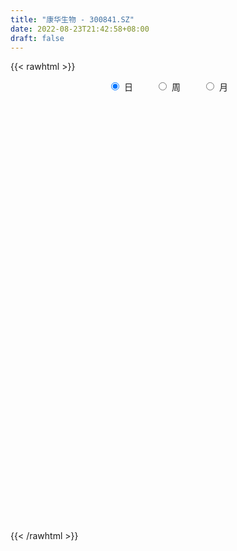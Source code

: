 ```yaml
---
title: "康华生物 - 300841.SZ"
date: 2022-08-23T21:42:58+08:00
draft: false
---
```

{{< rawhtml >}}
    <div style="text-align: center">
        <label style="padding: 1rem;"><input style="margin-right: .5rem" type="radio" name="period" value="D" checked onclick="period_change(this)">日</label>
        <label style="padding: 1rem;"><input style="margin-right: .5rem" type="radio" name="period" value="W" onclick="period_change(this)">周</label>
        <label style="padding: 1rem;"><input style="margin-right: .5rem" type="radio" name="period" value="M" onclick="period_change(this)">月</label>
    </div>
    <div id="chart" style="height: 700px;"></div> 
    <script type="text/javascript">
        const D_v = [27083.85,16467.77,19677.66,35287.6,23032.61,19421.01,28477.33,21303.85,20079.13,14899.6,14927.74,23536.98,11771.67,11248.24,19700.99,14876.3,17579.19,15141.41,20247.65,11990.13,9721.25,6750.7,11570.04,11489.14,20668.96,14214.89,15534.51,9013.8,6668.0,11866.15,17829.37,14181.11,9785.19,22255.02,10132.75,10644.67,17293.41,11988.34,10365.87,7878.07,5378.84,6449.47,8292.71,9559.24,10915.17,10958.31,10442.37,4760.18,4148.51,5104.67,11093.18,17951.09,11331.6,6126.2,4659.8,4870.07,5382.87,6345.66,9793.26,9973.62,7037.09,5643.84,7074.06,12904.34,10212.51,6800.1,5329.4,3930.28,5882.0,7430.94,2880.6,7132.9,4108.34,4104.0,3533.0,4775.02,8218.17,3920.0,5343.49,4468.0,4146.57,6796.1,3558.59,6207.09,3570.5,5805.92,4158.12,5717.12,3780.25,4814.41,3541.04,8147.44,5425.0,6646.01,7579.12,4523.11,6066.44,6981.94,10395.1,6760.0,8161.6,9798.71,13566.92,24280.83,12950.8,11794.38,10566.52,10722.04,6840.5,9826.01,9210.0,7917.88,7240.88,5589.75,10400.24,8183.51,12763.94,10496.0,7331.5,12627.67,5707.6,7083.6,5347.1,5020.38,6723.79,5008.03,4982.77,8666.66,5614.53,10503.49,9241.5,7611.28,6527.02,4246.02,5695.09,3785.65,4012.5,3532.71,3352.54,3469.58,6988.96,3274.1,4013.78,4248.9,3482.89,3338.85,6144.87,7794.9,3601.52,2761.0,3108.1,4342.2,2926.19,3299.65,3364.7,2964.0,4524.3,2967.0,2532.0,2648.8,3892.52,3305.99,2300.98,3823.1,8148.72,5506.98,5454.39,4028.03,2540.43,4508.82,2897.18,4051.03,13189.11,16589.04,7921.33,6674.27,8900.32,4820.75,5736.38,5922.05,5277.52,5485.0,4142.65,4064.18,3530.1,3068.18,5722.23,9537.13,8219.33,4479.08,3093.91,9088.0,6688.55,5989.0,5879.34,4194.13,8322.92,10529.66,11387.0,7566.5,8157.63,4042.55,3861.0,4470.77,4385.41,5002.4,5125.33,7764.41,9235.05,3856.83,6738.61,6155.33,5953.54,4791.99,4934.53,6153.3,4659.5,4395.0,8798.5,4174.0,6619.5,6864.28,10944.12,6459.96,5365.53,15876.79,12777.47,7686.5,7037.99,7309.68,6444.01,12273.68,9203.7,4473.0,12757.56,7226.5,5849.58,16423.3,10212.08,7766.63,6448.85,6825.55,8601.9,13881.41,12686.58,8223.28,7334.71,8698.56,5270.36,7667.36,6556.94,6435.58,5210.72,9577.48,8072.65,9466.11,9910.17,10127.63,7432.96,5985.03,7553.19,6558.03,8283.75,8347.05,8888.08,13780.34,8013.57,8793.98,6213.49,5621.5,3915.72,5613.98,4386.43,6996.5,6289.0,8345.8,8767.42,8053.0,9508.51,7872.92,10198.25,8657.53,6677.56,4592.5,6407.54,25304.25,28658.0,13597.8,13907.3,9790.55,12288.75,7796.88,6196.78,5526.93,7714.37,8102.65,21502.65,10031.09,12786.65,9929.78,6617.88,6246.07,7005.22,6583.5,13802.73,6657.42,4830.5,8856.79,5496.2,5309.5,5635.52,10201.5,7436.74,6540.01,4776.18,6135.48,6480.3,11904.58,10136.76,9549.03,11473.22,8440.5,5673.0,9136.1,4595.66,5382.0,5219.2,4943.57,10254.86,17356.5,9437.52,10390.04,8518.52,5829.2,10652.82,9149.8,5499.16,6707.44,6544.5,9782.7,9738.64,29025.73,17404.39,16309.73,43568.56,38181.03,44306.75,31485.89,17694.94,29703.72,15728.09,21041.1,20952.61,19468.1,28393.0,21337.36,15564.74,11955.91,11292.39,10397.1,25678.58,13056.78,11265.87,11304.15,10748.89,9963.52,7000.5,5979.91,15770.19,6709.27,14989.14,9124.03,4707.2,3813.0,5454.23,9571.0,8800.47,9133.63,11663.23,8779.03,6893.23,5381.22,4704.54,5333.5,6118.0,10489.61,10765.29,12047.11,12293.63,7188.89,9122.0,9933.73,13948.09,8581.5,6951.6,10490.97,10907.65,7679.41,8502.65,10446.5,7162.5,8261.61,6181.97,8225.2,7445.24,6706.15,5181.74,6664.45,6027.39,5988.42,5082.5,6471.27,5719.0,7871.02,6908.06,7664.04,32993.11,25073.86,16704.01,15641.61,11259.92,14732.39,10736.73,7759.01,5876.16,7494.11,11162.92,17160.91,14067.95,12567.11,10147.86,9712.02,14271.7,18066.43,15072.25,13586.2,12614.58,30839.85,26915.69,23732.82,30915.61,45340.72,39316.31,28010.78,28473.67,20030.67,21143.5,21657.44,15350.0,17123.98,14708.0,19649.12,22984.52,26202.14,18924.5,22341.78,12753.11,21224.75,58042.8,55986.84,35769.23,46910.14,25017.44,22240.66,16822.79,26514.87,44687.91,20911.45,14471.3,18599.48,12564.37,15742.9,13413.25,15496.25,12853.15,15940.5,18347.44,16435.51,24096.62,19582.15,12745.03,10291.7,12279.89,11604.75,12664.11,9638.61,8329.5,8568.85,10958.56,12942.0,9366.75,12641.08,10013.25,22326.07,13310.66,20510.17,17555.38,13833.5,10555.53,15954.93]
const D_histogram = [0.0,0.6381766382,-4.7211798606,-12.7566280592,-18.2359811713,-22.1086169012,-27.1318246678,-28.4118112535,-28.3612056397,-26.1759216638,-23.6520600473,-22.5968432308,-19.9994052486,-17.8226871473,-12.3640540522,-9.4816896381,-9.0410952051,-8.0293767186,-3.3229369416,-1.0753845105,0.2182480539,1.5872315917,3.3313892942,5.7885860368,3.7535243746,3.1746036412,0.6922283863,-0.4825402383,-0.0098694511,0.0264350218,4.0445465048,5.2599134115,6.7175866185,11.67007501,14.136174496,15.9417305936,18.1014771125,17.1857289734,14.2126713124,11.5790496317,9.2290043468,7.7415130129,7.424239626,8.5121468286,10.0220953979,9.3001361914,7.132730346,5.8485148788,4.8642556392,4.6835101761,5.6944226596,2.6701454575,-0.0983800255,-1.0583443944,-1.3285040196,-1.2659035767,-0.7819809409,-0.8820916649,-1.7373124417,-0.3239243847,1.356320489,2.2070808545,1.9024615983,4.840724132,6.5111387565,6.3393451755,6.6794710263,6.3092959725,6.3107037826,4.9817006619,4.0781844134,4.1839709094,3.8466376206,3.1249717671,2.6921763125,1.9604896416,-0.3094916861,-1.8718991526,-2.013748026,-1.3087139702,-0.7469374957,0.3833409589,0.9374332006,0.2491487738,-0.2193115864,-1.1586425605,-1.4375659308,-2.167896949,-2.2585278938,-1.6013512949,-1.4080074845,0.2490561732,0.8828524525,2.0966175159,1.7924297626,1.3987305882,1.3358820339,0.3644831783,-1.8550835232,-3.1345728229,-2.0734943455,-0.3933735249,2.7101256182,10.2523676282,12.6925933521,12.3575888454,9.9413061653,8.4802866141,6.5673936121,3.4788970693,0.381888959,-0.3572647549,-1.6332896728,-2.4457652307,-1.031166653,-0.4756887893,1.0212853741,0.770338834,-1.0057513229,-3.9218954278,-5.8464079108,-7.2757662262,-7.3734358724,-7.6802582896,-6.6920831868,-6.2600143545,-4.837693199,-1.8920359854,-0.1008874075,2.6668870286,3.5011832013,3.0087180803,1.3181643529,0.2373660777,-1.6074578533,-2.1211106093,-2.5842398393,-2.5777390252,-2.1954057726,-1.482780414,-2.7675505508,-3.2184209669,-4.4653919786,-5.6884357847,-5.7919390212,-5.3391205025,-5.9550819788,-7.4433222075,-7.6283232555,-7.0344886978,-6.011626025,-4.5900202953,-3.2429275477,-2.0606468245,-1.7288165093,-1.1815038988,0.5546655665,1.3635850531,1.9925330812,2.0818788555,2.8695552249,3.256399234,3.5883082903,3.872332837,5.920794677,7.243979796,6.2761829531,5.98358407,5.6257672478,4.4384782579,3.7738657862,4.0712778469,4.5090089758,7.2050897771,8.7044781836,8.7912151481,8.7401394361,8.2274252417,7.0697296651,5.2862275667,3.529523251,0.7645091148,-2.040651767,-4.0140884391,-5.0281466733,-5.4853945226,-4.6618105747,-2.1228348914,0.446634516,1.5637992926,1.930645294,4.0659112008,5.4097889525,5.5392377129,5.8491889649,5.5311290886,-5.2679765136,-12.7026152651,-15.5101823573,-16.1131934797,-16.6228590955,-16.3367750075,-15.2744219518,-13.591956605,-12.0119957967,-10.614270546,-8.2687804829,-5.7243665852,-4.7429682967,-3.9560736774,-3.5760417627,-3.1003105568,-1.9060020337,-0.5876008196,0.3496035009,0.8007577961,1.3965934279,2.1208086714,2.1117740777,2.3242148489,2.9660011991,2.7413783116,3.1068919659,3.0508759176,3.0955022054,2.1076378622,0.9759064386,0.4799139761,0.4928129712,0.7316166066,0.8719123807,1.7375679792,1.986166723,2.1457066113,2.2285141705,1.9462061093,1.511146102,0.3123902517,-0.022086083,-0.2471791502,0.1115334082,0.6135271627,1.3250319039,2.4893819565,2.658320106,2.5726208288,2.0808888912,2.4565528831,2.6996517602,2.6365481701,2.2728842516,2.2439834,2.1615681997,1.5025547899,0.8553254166,0.417854585,-0.2841687855,0.0079930476,0.0974727514,0.4781135003,0.3750082358,0.3242477217,0.2775853282,-0.0174129447,0.1575375148,0.7132389792,0.8992815345,1.5502028127,1.9423896331,1.9980871945,2.0402607048,1.8762818153,1.6933475359,1.4149178916,1.1090642897,0.9724733207,0.8039651848,0.6715926638,0.8914714692,0.9356703446,1.1946060287,1.0581058053,0.7486973763,0.7002529131,0.9043875046,2.197296471,3.6901342132,4.6140716958,4.4894115596,4.1320298882,3.2277520946,2.5804183546,1.9332848937,1.2787801768,1.2298771304,0.8506614967,-0.0852371307,-1.1210489607,-2.2723967672,-2.6335428579,-2.5867906586,-2.6740475308,-2.3055814152,-1.8218909523,-1.0829669717,-0.6715257656,-0.2671258926,0.3611590225,0.6492882098,0.6533852955,0.8140716775,1.0090194795,0.9838170173,0.7067502063,0.6523229178,0.501406452,0.4952538573,0.780055839,1.0333182357,1.1414142753,1.1751436563,0.9618946885,0.6755831241,0.2050604342,-0.0006214535,-0.2950041378,-0.4527416101,-0.4389505654,-0.2184538827,0.3777261747,0.6826767404,1.0574970498,1.0749744883,0.9072297156,1.0685442981,0.8463888929,0.6475928924,0.6778762115,0.6641764429,0.6604038974,0.8855461121,1.753441015,1.6887819932,2.0627920225,3.7480931432,5.5087333664,6.386581099,7.4961211075,7.5262761236,7.7743896255,6.986053175,7.0202396835,5.3530182932,3.9964656242,2.0025526,0.3364420812,-0.9999823092,-2.1506028737,-3.4411871351,-4.1319888131,-3.6947662452,-4.0398449542,-4.2168010326,-3.8125593579,-3.9250940183,-4.139919507,-4.0560990061,-3.8217238052,-4.0600696602,-4.2423842129,-2.9063757409,-2.1467387499,-1.810730407,-1.5329222686,-1.344143694,-1.4024326831,-0.8039478844,-0.8916588938,0.0407216406,0.8321556238,0.9513264984,0.9706578029,0.7588981452,0.3459340645,-0.4518026122,-1.9718018935,-3.3204289376,-3.4437882524,-3.2934844833,-3.5310693847,-3.9778710661,-3.8698244394,-2.9883805778,-2.4363283713,-1.8071561135,-1.75967227,-1.8378562783,-1.6852997073,-1.6028738306,-1.9505308308,-1.9522189406,-1.4606592092,-1.3026882145,-1.3259310029,-1.3442809711,-1.4250996442,-1.4393085502,-1.5385686259,-1.3410025391,-1.4860822024,-1.2407907359,-0.7742544883,-0.4884903533,-0.4645528068,-0.2449875056,-0.1288236445,-1.8701602762,-3.1262358999,-3.9611542529,-3.8002833735,-3.4521935946,-2.6684768619,-1.7162805752,-0.8538218535,-0.122145033,0.5252208025,1.1369395591,1.9348020931,2.409345877,2.5672708366,2.5872819008,2.6632385887,2.8044142033,3.1137123284,3.3551041772,3.0900998031,0.1903057757,-1.3120231757,-1.9339225316,-1.9165609269,-1.3923183919,-0.9601396838,-0.7937559,-0.5149770741,-0.2327983607,0.1476542148,0.1801347075,0.352969596,0.6460307793,0.8948658498,1.1245094595,1.4041041479,1.8088310635,2.0815780641,2.1887427612,2.1004689073,1.9750536932,2.1168877603,2.9468460008,3.5541678018,3.7446062064,4.1472665519,4.263095169,4.2912066839,4.0520589972,3.4451211279,2.4299602379,1.5978133867,0.9171660793,0.2170090205,-0.4125806954,-0.5076993836,-0.8079577598,-0.8586423783,-0.9193163484,-0.7084740885,-0.5047291154,-0.5932078668,-0.2219562595,-0.1909689988,-0.2672283097,-0.3059072553,-0.4714691105,-0.3768677938,-0.5291817824,-0.5749870655,-0.5835082401,-0.3709636025,-0.1060986566,0.1670678043,0.2648109494,0.5315015244,0.7497708083,1.3431835236,1.7329558235,1.5852493017,1.4717429503,1.1703937498,0.9788653001,0.9801277233]
const D_fast = [0.0,0.7977207977,-5.7419306661,-16.9665358795,-27.0048842846,-36.4046742397,-48.2108381733,-56.5937775723,-63.6334733684,-67.9921698084,-71.3813232038,-75.975317195,-78.377730525,-80.6566842105,-78.2890646284,-77.7771226239,-79.5968019922,-80.5924276853,-76.7167221437,-74.7380158402,-73.3898212623,-71.6240298266,-69.0470248005,-65.1426815487,-66.2393621173,-66.0246319404,-68.3339500987,-69.6293537829,-69.1591503585,-69.1162371301,-64.0869890209,-61.5566437613,-58.4195738997,-50.5495667557,-44.5494236457,-38.7584348997,-32.0733191027,-28.6926349985,-28.1125248314,-27.8513841041,-27.8941783023,-27.4462913829,-25.9075048634,-22.6915609536,-18.6760885348,-17.0730136935,-17.4572369524,-17.2793236999,-17.0475190297,-16.0573869487,-13.6228688004,-15.979609638,-18.7727301275,-19.997280595,-20.5995662251,-20.8534416764,-20.5650142758,-20.885647916,-22.1751968032,-20.8427898424,-18.8234648465,-17.4209342673,-17.249938124,-13.1014945572,-9.8032952436,-8.3902525307,-6.3802589234,-5.173109984,-3.5940262283,-3.6776041835,-3.5615743287,-2.4097951053,-1.7854689889,-1.7258919007,-1.4856432772,-1.7272075376,-4.0745617868,-6.1049440415,-6.7502299215,-6.3723743582,-5.9973322576,-4.7712185633,-3.9827680214,-4.6087652548,-5.1320535116,-6.3610451258,-6.9993599788,-8.2716652343,-8.9269281525,-8.6700893773,-8.8287474381,-7.1094197371,-6.2549103447,-4.5169909023,-4.3730712149,-4.4170877423,-4.1459657881,-5.0262438491,-7.7095814314,-9.7727139369,-9.2300090459,-7.6482316065,-3.8672010588,6.2381328582,11.8515069201,14.6058996248,14.674943486,15.3339955883,15.0629509894,12.844178714,9.8426428433,9.0141729408,7.3298256047,5.905908739,7.0627156535,7.4992713198,9.2515668268,9.1932049953,7.1656770076,3.2690590457,-0.117055415,-3.3653552869,-5.3063839012,-7.5332708908,-8.2181165847,-9.3510513411,-9.1381534853,-6.6655052681,-4.8995785421,-1.4650823488,0.2445096242,0.5042240233,-0.8567886159,-1.8782453717,-4.1249337659,-5.1688641743,-6.2780533641,-6.9159873064,-7.082505497,-6.7405752417,-8.7172330163,-9.9727086742,-12.3360276805,-14.9811804327,-16.5326684245,-17.4146300315,-19.5193620024,-22.868432783,-24.9605146449,-26.1253022616,-26.605346095,-26.3312454392,-25.7948845786,-25.1277655614,-25.2281393736,-24.9762027378,-23.1013668808,-21.951551131,-20.8244698326,-20.2146543443,-18.7095891687,-17.5086453511,-16.2796592222,-15.0275514663,-11.498890957,-8.364710889,-7.7634619937,-6.5601648592,-5.5115398695,-5.5892092949,-5.31035532,-3.9951237976,-2.4301404248,2.0672128208,5.7427207732,8.0272615247,10.1612206717,11.7053627877,12.3150996275,11.8531544207,10.9788309177,8.4049440602,5.0896202367,2.1126614549,-0.1584334477,-1.9870299276,-2.3288986235,-0.320631663,2.3604963735,3.8686109732,4.7181182982,7.8698620052,10.5661869949,12.0804451835,13.8526936768,14.9174160727,2.8013163421,-7.8089762257,-14.4940889072,-19.1253983995,-23.7907787892,-27.5888884531,-30.3451408854,-32.0606646898,-33.4837028307,-34.7395452165,-34.4612502742,-33.3479280228,-33.5522718085,-33.7543956085,-34.2683741344,-34.5677205677,-33.8499125531,-32.6784115439,-31.6538063482,-31.002462604,-30.0574786152,-28.8030612038,-28.2841522781,-27.4906577946,-26.1073711447,-25.6466494543,-24.5044128086,-23.7977098775,-22.9792080383,-23.4401629159,-24.3279177299,-24.7039316983,-24.5678294605,-24.1461216734,-23.7878478041,-22.4878002108,-21.7426597862,-21.0466932452,-20.4067571433,-20.2025136772,-20.2597871591,-21.3804454464,-21.7204433018,-22.0073311566,-21.6207352461,-20.965359701,-19.9225969838,-18.135901442,-17.3023832661,-16.7449273361,-16.7164370509,-15.7266348382,-14.8086230211,-14.2125895686,-14.0080324242,-13.4759374258,-13.0179605761,-13.3013352885,-13.7347333077,-14.067740493,-14.8408060599,-14.5466459649,-14.4327980733,-13.9326289493,-13.9419821548,-13.9116807385,-13.8889468,-14.1882983091,-13.9739634708,-13.2399522617,-12.8290893228,-11.7906173413,-10.9128331126,-10.3576137527,-9.8053750661,-9.5002835018,-9.2598808972,-9.1845810686,-9.2131685982,-9.106641237,-9.0741580766,-9.0386324316,-8.595885759,-8.3177692974,-7.7601821062,-7.6321558782,-7.7543899631,-7.6277711981,-7.1975397304,-5.3553066463,-2.9399353507,-0.8624799443,0.1352128095,0.8108386101,0.7134988402,0.7112696889,0.5474574514,0.2126477787,0.4712140149,0.3046637553,-0.6525441547,-1.9686182249,-3.6880652231,-4.7075970284,-5.3075424937,-6.0633112486,-6.2712404868,-6.2430227619,-5.7748405244,-5.5312807596,-5.1936623597,-4.4750876891,-4.0246364492,-3.8571930397,-3.4929887383,-3.0457860664,-2.8250342743,-2.9254135337,-2.8167600927,-2.8423249456,-2.724664076,-2.2448481345,-1.7332561788,-1.3398065705,-1.0122912754,-0.985066571,-1.1024823545,-1.5217399358,-1.7275771868,-2.0957109056,-2.3666337804,-2.4625803771,-2.2966971651,-1.606085564,-1.1304658132,-0.4912712413,-0.2050501808,-0.1459875245,0.2824631324,0.2719049504,0.2350071731,0.434759545,0.5871038871,0.748432316,1.1949610587,2.5012162154,2.8587526919,3.7484607268,6.3707851333,9.5086086982,11.9831017054,14.9666719908,16.8783960379,19.0701069461,20.0282837893,21.8175302188,21.4885634018,21.1311271388,19.6378522646,18.0558522661,16.4694322984,14.7811610155,12.6302799703,10.906481089,10.4200120956,9.0649721481,7.8338158115,7.2849176467,6.1911094818,4.9413041163,4.0110998657,3.2900441153,2.0366808452,0.7937702393,1.4031847761,1.6261370796,1.5094628207,1.404040392,1.2567830432,0.8478858833,1.2453837109,0.934757978,1.8773189226,2.8767918117,3.233794311,3.4957900661,3.4737549448,3.1472743802,2.2365870504,0.2236372957,-1.9550969827,-2.9394033606,-3.6124707124,-4.7328229599,-6.1740924079,-7.033501891,-6.8991531738,-6.9561830601,-6.7787998308,-7.1712340547,-7.7088821327,-7.9776504885,-8.2959430694,-9.1312327774,-9.6209756223,-9.4945806931,-9.6622817521,-10.0170072912,-10.3714275023,-10.8085210864,-11.18255713,-11.666459362,-11.8041439101,-12.320744124,-12.3856503415,-12.1126777159,-11.9490361692,-12.0412368245,-11.8829183997,-11.7989604497,-14.0078371505,-16.0454717491,-17.8706786654,-18.6598786293,-19.1748372491,-19.0582397318,-18.5351135889,-17.8861103306,-17.1849697683,-16.4062987322,-15.5103450858,-14.2287820286,-13.1519017754,-12.3521591067,-11.6853275673,-10.9435612323,-10.1012820668,-9.0135558595,-7.9333879665,-7.4258673898,-10.2780849733,-12.1084197186,-13.2137997074,-13.6755783345,-13.4994153974,-13.3072716103,-13.3393268015,-13.1892922442,-12.9653131209,-12.5479469917,-12.4704328221,-12.2093555346,-11.7547866566,-11.2822351235,-10.7714641489,-10.1408434236,-9.2839087422,-8.4907672255,-7.836416838,-7.3995734651,-7.031225256,-6.3601692487,-4.793499508,-3.2976357567,-2.1710458004,-0.731568817,0.4500335924,1.5509467782,2.3248138409,2.5791562536,2.171485423,1.7387919185,1.287436131,0.6415313273,-0.0912035625,-0.3132470965,-0.8154949127,-1.0808401258,-1.3713431831,-1.3376194452,-1.2600567509,-1.4968374691,-1.1810749267,-1.1978299156,-1.340896304,-1.4560520635,-1.7394811962,-1.7390968279,-2.0237062621,-2.2132583116,-2.3676565462,-2.2478528093,-2.0095125275,-1.6945791156,-1.5306332331,-1.131067277,-0.7253552911,0.2038533052,1.0268645609,1.2754703645,1.5298997507,1.5211489877,1.574336863,1.820631217]
const D_slow = [0.0,0.1595441595,-1.0207508056,-4.2099078204,-8.7689031132,-14.2960573385,-21.0790135055,-28.1819663188,-35.2722677287,-41.8162481447,-47.7292631565,-53.3784739642,-58.3783252764,-62.8339970632,-65.9250105762,-68.2954329858,-70.555706787,-72.5630509667,-73.3937852021,-73.6626313297,-73.6080693162,-73.2112614183,-72.3784140947,-70.9312675855,-69.9928864919,-69.1992355816,-69.026178485,-69.1468135446,-69.1492809074,-69.1426721519,-68.1315355257,-66.8165571728,-65.1371605182,-62.2196417657,-58.6855981417,-54.7001654933,-50.1747962152,-45.8783639719,-42.3251961438,-39.4304337358,-37.1231826491,-35.1878043959,-33.3317444894,-31.2037077822,-28.6981839328,-26.3731498849,-24.5899672984,-23.1278385787,-21.9117746689,-20.7408971249,-19.31729146,-18.6497550956,-18.674350102,-18.9389362006,-19.2710622055,-19.5875380996,-19.7830333349,-20.0035562511,-20.4378843615,-20.5188654577,-20.1797853355,-19.6280151218,-19.1523997223,-17.9422186893,-16.3144340001,-14.7295977062,-13.0597299497,-11.4824059565,-9.9047300109,-8.6593048454,-7.6397587421,-6.5937660147,-5.6321066095,-4.8508636678,-4.1778195897,-3.6876971792,-3.7650701008,-4.2330448889,-4.7364818954,-5.063660388,-5.2503947619,-5.1545595222,-4.920201222,-4.8579140286,-4.9127419252,-5.2024025653,-5.561794048,-6.1037682853,-6.6684002587,-7.0687380824,-7.4207399536,-7.3584759103,-7.1377627971,-6.6136084182,-6.1655009775,-5.8158183305,-5.481847822,-5.3907270274,-5.8544979082,-6.638141114,-7.1565147003,-7.2548580816,-6.577326677,-4.01423477,-0.841086432,2.2483107794,4.7336373207,6.8537089742,8.4955573773,9.3652816446,9.4607538843,9.3714376956,8.9631152774,8.3516739698,8.0938823065,7.9749601092,8.2302814527,8.4228661612,8.1714283305,7.1909544735,5.7293524958,3.9104109393,2.0670519712,0.1469873988,-1.5260333979,-3.0910369865,-4.3004602863,-4.7734692827,-4.7986911345,-4.1319693774,-3.2566735771,-2.504494057,-2.1749529688,-2.1156114494,-2.5174759127,-3.047753565,-3.6938135248,-4.3382482811,-4.8870997243,-5.2577948278,-5.9496824655,-6.7542877072,-7.8706357019,-9.292744648,-10.7407294033,-12.075509529,-13.5642800237,-15.4251105755,-17.3321913894,-19.0908135638,-20.5937200701,-21.7412251439,-22.5519570308,-23.067118737,-23.4993228643,-23.794698839,-23.6560324473,-23.3151361841,-22.8170029138,-22.2965331999,-21.5791443937,-20.7650445851,-19.8679675126,-18.8998843033,-17.419685634,-15.608690685,-14.0396449468,-12.5437489293,-11.1373071173,-10.0276875528,-9.0842211063,-8.0664016445,-6.9391494006,-5.1378769563,-2.9617574104,-0.7639536234,1.4210812356,3.477937546,5.2453699623,6.566926854,7.4493076668,7.6404349454,7.1302720037,6.1267498939,4.8697132256,3.498364595,2.3329119513,1.8022032284,1.9138618574,2.3048116806,2.7874730041,3.8039508043,5.1563980424,6.5412074707,8.0035047119,9.386286984,8.0692928556,4.8936390394,1.0160934501,-3.0122049199,-7.1679196937,-11.2521134456,-15.0707189336,-18.4687080848,-21.471707034,-24.1252746705,-26.1924697912,-27.6235614376,-28.8093035117,-29.7983219311,-30.6923323718,-31.4674100109,-31.9439105194,-32.0908107243,-32.0034098491,-31.8032204001,-31.4540720431,-30.9238698752,-30.3959263558,-29.8148726436,-29.0733723438,-28.3880277659,-27.6113047744,-26.848585795,-26.0747102437,-25.5478007781,-25.3038241685,-25.1838456744,-25.0606424316,-24.87773828,-24.6597601848,-24.22536819,-23.7288265093,-23.1923998564,-22.6352713138,-22.1487197865,-21.770933261,-21.6928356981,-21.6983572188,-21.7601520064,-21.7322686543,-21.5788868637,-21.2476288877,-20.6252833986,-19.9607033721,-19.3175481649,-18.7973259421,-18.1831877213,-17.5082747812,-16.8491377387,-16.2809166758,-15.7199208258,-15.1795287759,-14.8038900784,-14.5900587243,-14.485595078,-14.5566372744,-14.5546390125,-14.5302708247,-14.4107424496,-14.3169903906,-14.2359284602,-14.1665321282,-14.1708853643,-14.1315009856,-13.9531912408,-13.7283708572,-13.340820154,-12.8552227458,-12.3557009471,-11.8456357709,-11.3765653171,-10.9532284331,-10.5994989602,-10.3222328878,-10.0791145576,-9.8781232614,-9.7102250955,-9.4873572282,-9.253439642,-8.9547881349,-8.6902616835,-8.5030873394,-8.3280241112,-8.101927235,-7.5526031173,-6.630069564,-5.47655164,-4.3541987501,-3.3211912781,-2.5142532544,-1.8691486658,-1.3858274423,-1.0661323981,-0.7586631155,-0.5459977414,-0.567307024,-0.8475692642,-1.415668456,-2.0740541705,-2.7207518351,-3.3892637178,-3.9656590716,-4.4211318097,-4.6918735526,-4.859754994,-4.9265364672,-4.8362467115,-4.6739246591,-4.5105783352,-4.3070604158,-4.0548055459,-3.8088512916,-3.63216374,-3.4690830106,-3.3437313976,-3.2199179333,-3.0249039735,-2.7665744146,-2.4812208458,-2.1874349317,-1.9469612596,-1.7780654785,-1.72680037,-1.7269557334,-1.8007067678,-1.9138921703,-2.0236298117,-2.0782432824,-1.9838117387,-1.8131425536,-1.5487682911,-1.2800246691,-1.0532172401,-0.7860811656,-0.5744839424,-0.4125857193,-0.2431166665,-0.0770725557,0.0880284186,0.3094149466,0.7477752004,1.1699706987,1.6856687043,2.6226919901,3.9998753317,5.5965206065,7.4705508833,9.3521199142,11.2957173206,13.0422306144,14.7972905352,16.1355451085,17.1346615146,17.6352996646,17.7194101849,17.4694146076,16.9317638892,16.0714671054,15.0384699021,14.1147783408,13.1048171023,12.0506168441,11.0974770046,10.1162035001,9.0812236233,8.0671988718,7.1117679205,6.0967505054,5.0361544522,4.309560517,3.7728758295,3.3201932278,2.9369626606,2.6009267371,2.2503185664,2.0493315953,1.8264168718,1.836597282,2.0446361879,2.2824678125,2.5251322632,2.7148567996,2.8013403157,2.6883896626,2.1954391892,1.3653319549,0.5043848918,-0.3189862291,-1.2017535752,-2.1962213418,-3.1636774516,-3.9107725961,-4.5198546889,-4.9716437173,-5.4115617847,-5.8710258543,-6.2923507812,-6.6930692388,-7.1807019465,-7.6687566817,-8.033921484,-8.3595935376,-8.6910762883,-9.0271465311,-9.3834214422,-9.7432485797,-10.1278907362,-10.463141371,-10.8346619216,-11.1448596056,-11.3384232276,-11.460545816,-11.5766840177,-11.6379308941,-11.6701368052,-12.1376768743,-12.9192358492,-13.9095244125,-14.8595952558,-15.7226436545,-16.3897628699,-16.8188330137,-17.0322884771,-17.0628247354,-16.9315195347,-16.6472846449,-16.1635841217,-15.5612476524,-14.9194299433,-14.2726094681,-13.6067998209,-12.9056962701,-12.127268188,-11.2884921437,-10.5159671929,-10.468390749,-10.7963965429,-11.2798771758,-11.7590174075,-12.1070970055,-12.3471319265,-12.5455709015,-12.67431517,-12.7325147602,-12.6956012065,-12.6505675296,-12.5623251306,-12.4008174358,-12.1771009734,-11.8959736085,-11.5449475715,-11.0927398056,-10.5723452896,-10.0251595993,-9.5000423725,-9.0062789492,-8.4770570091,-7.7403455089,-6.8518035584,-5.9156520068,-4.8788353689,-3.8130615766,-2.7402599056,-1.7272451563,-0.8659648744,-0.2584748149,0.1409785318,0.3702700516,0.4245223068,0.3213771329,0.194452287,-0.0075371529,-0.2221977475,-0.4520268346,-0.6291453567,-0.7553276356,-0.9036296023,-0.9591186671,-1.0068609168,-1.0736679943,-1.1501448081,-1.2680120857,-1.3622290342,-1.4945244798,-1.6382712461,-1.7841483061,-1.8768892068,-1.9034138709,-1.8616469199,-1.7954441825,-1.6625688014,-1.4751260993,-1.1393302184,-0.7060912626,-0.3097789372,0.0581568004,0.3507552379,0.5954715629,0.8405034937]
const D_data = [['2020-08-04', 951.0, 887.0, 858.0, 996.0],['2020-08-05', 864.97, 897.0, 830.81, 933.0],['2020-08-06', 879.01, 807.3, 807.3, 893.0],['2020-08-07', 800.0, 730.0, 726.57, 802.0],['2020-08-10', 728.0, 711.98, 684.48, 739.0],['2020-08-11', 712.5, 688.88, 685.0, 726.7],['2020-08-12', 691.0, 628.0, 619.99, 694.44],['2020-08-13', 624.0, 631.98, 600.0, 645.55],['2020-08-14', 629.0, 617.98, 590.18, 630.0],['2020-08-17', 616.0, 623.39, 605.01, 632.44],['2020-08-18', 620.0, 614.0, 605.0, 635.6],['2020-08-19', 610.0, 579.5, 569.9, 610.0],['2020-08-20', 575.01, 583.65, 571.03, 590.0],['2020-08-21', 590.0, 567.48, 566.47, 595.5],['2020-08-24', 571.12, 608.02, 555.0, 623.77],['2020-08-25', 595.02, 580.0, 573.0, 597.0],['2020-08-26', 580.01, 541.05, 530.05, 598.5],['2020-08-27', 541.2, 535.07, 514.04, 544.5],['2020-08-28', 532.0, 581.92, 522.8, 588.0],['2020-08-31', 575.08, 557.7, 556.1, 581.0],['2020-09-01', 557.69, 544.49, 536.04, 562.0],['2020-09-02', 545.0, 542.9, 534.0, 547.98],['2020-09-03', 539.0, 547.63, 529.08, 573.0],['2020-09-04', 531.5, 561.4, 529.38, 575.44],['2020-09-07', 557.0, 500.0, 496.0, 572.0],['2020-09-08', 497.01, 504.0, 480.82, 505.0],['2020-09-09', 491.0, 463.51, 451.81, 491.0],['2020-09-10', 465.01, 460.19, 456.0, 475.66],['2020-09-11', 455.0, 468.86, 453.01, 471.77],['2020-09-14', 468.09, 454.9, 450.18, 493.99],['2020-09-15', 455.0, 507.65, 451.5, 508.0],['2020-09-16', 500.0, 480.82, 475.01, 504.99],['2020-09-17', 477.28, 486.5, 472.0, 498.58],['2020-09-18', 539.9, 546.0, 531.0, 568.0],['2020-09-21', 540.0, 536.7, 527.93, 545.9],['2020-09-22', 532.01, 544.0, 531.5, 552.6],['2020-09-23', 549.0, 565.39, 533.08, 588.88],['2020-09-24', 558.0, 537.53, 529.0, 558.0],['2020-09-25', 536.58, 507.5, 505.01, 548.0],['2020-09-28', 503.12, 501.06, 490.0, 513.0],['2020-09-29', 503.01, 493.98, 493.07, 505.53],['2020-09-30', 496.01, 496.03, 491.5, 507.0],['2020-10-09', 502.01, 507.0, 492.06, 508.99],['2020-10-12', 509.49, 528.5, 507.61, 529.8],['2020-10-13', 525.01, 544.01, 520.18, 549.0],['2020-10-14', 540.4, 522.0, 521.08, 549.0],['2020-10-15', 519.0, 499.0, 497.18, 519.2],['2020-10-16', 500.01, 502.51, 496.78, 504.8],['2020-10-19', 503.3, 501.2, 497.58, 507.87],['2020-10-20', 501.2, 508.9, 498.02, 508.9],['2020-10-21', 508.8, 527.4, 508.8, 536.95],['2020-10-22', 500.0, 472.0, 468.17, 500.0],['2020-10-23', 470.0, 457.85, 451.0, 474.0],['2020-10-26', 455.0, 467.25, 445.0, 469.8],['2020-10-27', 461.01, 468.87, 461.0, 471.0],['2020-10-28', 468.95, 468.66, 457.12, 471.66],['2020-10-29', 460.03, 471.79, 460.01, 473.86],['2020-10-30', 470.0, 462.0, 461.35, 473.4],['2020-11-02', 460.0, 446.0, 441.1, 462.0],['2020-11-03', 446.93, 472.2, 444.0, 474.96],['2020-11-04', 475.01, 481.45, 467.01, 485.8],['2020-11-05', 481.0, 476.51, 475.03, 488.6],['2020-11-06', 477.01, 462.39, 458.31, 484.97],['2020-11-09', 467.44, 510.25, 463.14, 513.3],['2020-11-10', 519.0, 508.98, 498.21, 527.92],['2020-11-11', 511.01, 492.9, 488.66, 515.59],['2020-11-12', 493.99, 503.02, 493.0, 506.77],['2020-11-13', 500.21, 497.5, 490.0, 503.0],['2020-11-16', 500.02, 504.7, 497.51, 512.45],['2020-11-17', 501.49, 487.63, 481.12, 502.12],['2020-11-18', 488.08, 489.38, 486.0, 494.69],['2020-11-19', 489.33, 502.17, 480.0, 507.8],['2020-11-20', 502.17, 498.34, 496.28, 506.52],['2020-11-23', 496.99, 492.7, 488.15, 501.0],['2020-11-24', 492.71, 494.88, 487.19, 497.5],['2020-11-25', 495.1, 489.28, 488.01, 498.3],['2020-11-26', 491.2, 461.98, 458.0, 493.07],['2020-11-27', 461.0, 459.0, 455.5, 466.4],['2020-11-30', 459.01, 469.98, 459.01, 475.48],['2020-12-01', 468.41, 480.09, 466.88, 483.0],['2020-12-02', 479.99, 480.17, 475.2, 484.78],['2020-12-03', 479.09, 491.0, 479.08, 499.65],['2020-12-04', 488.4, 488.16, 485.28, 492.99],['2020-12-07', 486.04, 472.0, 471.99, 486.54],['2020-12-08', 473.8, 470.93, 468.84, 475.56],['2020-12-09', 471.51, 459.93, 459.88, 475.42],['2020-12-10', 459.89, 463.09, 453.15, 465.99],['2020-12-11', 464.08, 452.41, 447.77, 464.58],['2020-12-14', 450.49, 455.51, 446.25, 457.57],['2020-12-15', 460.0, 463.89, 458.11, 475.0],['2020-12-16', 463.32, 458.14, 456.5, 465.66],['2020-12-17', 461.92, 479.99, 461.92, 480.0],['2020-12-18', 475.0, 472.8, 470.8, 482.79],['2020-12-21', 474.99, 485.3, 468.05, 487.7],['2020-12-22', 485.55, 469.39, 468.0, 493.88],['2020-12-23', 469.99, 466.8, 465.0, 475.98],['2020-12-24', 467.0, 470.0, 465.03, 479.88],['2020-12-25', 467.51, 455.71, 454.0, 467.51],['2020-12-28', 456.01, 430.0, 428.28, 457.79],['2020-12-29', 430.01, 429.39, 417.08, 435.4],['2020-12-30', 428.43, 455.06, 426.03, 461.0],['2020-12-31', 455.01, 468.24, 455.0, 480.5],['2021-01-04', 470.0, 499.01, 468.0, 509.0],['2021-01-05', 507.96, 588.0, 500.0, 590.18],['2021-01-06', 572.11, 560.01, 548.8, 578.88],['2021-01-07', 562.25, 541.1, 534.52, 572.88],['2021-01-08', 540.0, 517.0, 508.51, 548.99],['2021-01-11', 516.01, 526.68, 501.0, 539.74],['2021-01-12', 527.2, 519.0, 513.03, 531.85],['2021-01-13', 520.59, 496.0, 490.87, 522.99],['2021-01-14', 491.09, 482.0, 470.11, 494.99],['2021-01-15', 478.01, 502.5, 478.01, 509.1],['2021-01-18', 502.97, 490.81, 487.0, 507.98],['2021-01-19', 489.98, 490.55, 485.15, 504.2],['2021-01-20', 491.02, 519.88, 486.0, 522.0],['2021-01-21', 521.0, 515.0, 507.0, 525.8],['2021-01-22', 507.99, 533.75, 500.06, 539.88],['2021-01-25', 533.7, 517.13, 511.51, 533.7],['2021-01-26', 510.01, 493.6, 493.5, 516.8],['2021-01-27', 490.0, 465.69, 460.0, 494.99],['2021-01-28', 464.8, 461.98, 456.33, 472.59],['2021-01-29', 464.2, 454.5, 442.78, 467.01],['2021-02-01', 454.0, 461.59, 450.0, 466.22],['2021-02-02', 460.0, 451.98, 446.0, 460.0],['2021-02-03', 451.99, 464.19, 449.2, 475.5],['2021-02-04', 458.02, 455.54, 448.22, 465.0],['2021-02-05', 460.0, 468.0, 455.11, 471.22],['2021-02-08', 466.0, 495.6, 462.3, 497.8],['2021-02-09', 490.0, 492.5, 483.88, 503.96],['2021-02-10', 491.81, 517.51, 485.5, 520.2],['2021-02-18', 520.0, 505.0, 495.3, 525.81],['2021-02-19', 499.99, 491.5, 478.15, 499.99],['2021-02-22', 491.0, 471.96, 471.29, 491.0],['2021-02-23', 469.0, 472.4, 467.26, 476.0],['2021-02-24', 472.4, 454.0, 451.4, 475.61],['2021-02-25', 458.0, 462.39, 458.0, 469.9],['2021-02-26', 453.0, 458.0, 444.0, 463.0],['2021-03-01', 458.0, 460.0, 452.31, 464.74],['2021-03-02', 460.01, 463.19, 453.4, 464.64],['2021-03-03', 462.29, 468.1, 455.66, 468.99],['2021-03-04', 465.0, 439.0, 438.88, 465.25],['2021-03-05', 429.98, 441.43, 426.66, 446.8],['2021-03-08', 447.83, 422.71, 421.98, 447.83],['2021-03-09', 420.0, 411.0, 405.0, 425.58],['2021-03-10', 416.0, 415.39, 408.96, 418.99],['2021-03-11', 413.07, 417.21, 412.17, 424.0],['2021-03-12', 416.98, 397.0, 397.0, 422.4],['2021-03-15', 391.03, 372.9, 369.0, 394.02],['2021-03-16', 375.01, 376.3, 371.0, 377.77],['2021-03-17', 374.16, 378.68, 370.01, 379.88],['2021-03-18', 380.0, 380.37, 376.6, 383.08],['2021-03-19', 374.0, 384.72, 373.99, 394.89],['2021-03-22', 383.5, 384.99, 378.46, 389.95],['2021-03-23', 382.2, 384.4, 376.6, 387.6],['2021-03-24', 381.04, 373.0, 371.0, 386.5],['2021-03-25', 375.58, 373.54, 370.1, 382.41],['2021-03-26', 373.88, 391.0, 373.88, 391.0],['2021-03-29', 387.32, 383.7, 381.53, 388.78],['2021-03-30', 381.6, 383.4, 381.6, 388.9],['2021-03-31', 381.46, 377.0, 375.3, 384.2],['2021-04-01', 376.78, 386.99, 375.33, 388.96],['2021-04-02', 384.99, 384.59, 382.0, 387.95],['2021-04-06', 385.0, 385.7, 382.06, 386.96],['2021-04-07', 384.56, 387.0, 381.2, 391.8],['2021-04-08', 386.98, 416.79, 384.03, 419.88],['2021-04-09', 416.8, 419.78, 409.98, 425.1],['2021-04-12', 418.0, 395.34, 394.0, 418.0],['2021-04-13', 391.15, 403.41, 391.13, 412.4],['2021-04-14', 408.88, 403.8, 398.5, 409.5],['2021-04-15', 400.0, 391.74, 380.03, 401.19],['2021-04-16', 391.36, 395.2, 383.77, 395.3],['2021-04-19', 395.19, 408.19, 390.7, 409.99],['2021-04-20', 432.0, 414.32, 410.09, 445.55],['2021-04-21', 411.68, 454.98, 411.68, 465.85],['2021-04-22', 451.0, 457.18, 446.51, 463.85],['2021-04-23', 456.5, 450.54, 448.0, 471.23],['2021-04-26', 451.35, 456.0, 451.01, 473.95],['2021-04-27', 453.1, 455.85, 448.0, 462.87],['2021-04-28', 449.0, 450.0, 438.86, 454.0],['2021-04-29', 445.46, 439.98, 433.33, 448.89],['2021-04-30', 439.97, 435.25, 428.66, 445.99],['2021-05-06', 430.88, 413.14, 411.0, 430.88],['2021-05-07', 417.5, 398.06, 398.0, 420.88],['2021-05-10', 399.0, 394.03, 390.27, 405.3],['2021-05-11', 390.5, 395.1, 382.0, 395.1],['2021-05-12', 395.0, 394.46, 383.34, 395.28],['2021-05-13', 389.0, 407.85, 385.35, 413.6],['2021-05-14', 405.33, 436.05, 405.01, 437.85],['2021-05-17', 431.0, 449.89, 430.95, 456.0],['2021-05-18', 451.18, 442.8, 437.01, 452.68],['2021-05-19', 443.8, 439.19, 437.18, 448.74],['2021-05-20', 439.25, 471.03, 439.25, 480.0],['2021-05-21', 475.2, 475.0, 463.01, 484.8],['2021-05-24', 473.72, 469.01, 453.65, 477.9],['2021-05-25', 477.21, 478.08, 472.04, 485.49],['2021-05-26', 478.98, 476.0, 466.0, 480.98],['2021-05-27', 315.0, 315.79, 315.0, 328.58],['2021-05-28', 312.0, 302.18, 299.58, 318.54],['2021-05-31', 309.69, 321.47, 306.23, 333.28],['2021-06-01', 321.0, 327.0, 314.02, 327.93],['2021-06-02', 327.0, 311.27, 308.13, 327.5],['2021-06-03', 309.0, 306.08, 306.08, 314.88],['2021-06-04', 305.95, 304.89, 302.12, 309.94],['2021-06-07', 305.9, 306.12, 301.1, 311.01],['2021-06-08', 306.16, 300.55, 300.01, 307.89],['2021-06-09', 300.0, 294.0, 289.0, 305.4],['2021-06-10', 293.59, 304.86, 293.01, 309.69],['2021-06-11', 303.92, 311.16, 297.7, 314.4],['2021-06-15', 310.98, 292.9, 291.1, 310.98],['2021-06-16', 293.22, 287.58, 286.68, 297.0],['2021-06-17', 289.0, 278.3, 275.0, 291.89],['2021-06-18', 277.85, 274.7, 274.65, 283.88],['2021-06-21', 273.93, 281.7, 271.12, 282.82],['2021-06-22', 280.59, 284.5, 280.59, 291.0],['2021-06-23', 284.29, 281.17, 277.0, 284.3],['2021-06-24', 281.17, 274.75, 271.9, 281.2],['2021-06-25', 275.01, 275.77, 273.0, 279.69],['2021-06-28', 275.74, 277.92, 273.01, 279.8],['2021-06-29', 277.92, 267.99, 267.1, 278.05],['2021-06-30', 267.5, 268.8, 266.03, 272.4],['2021-07-01', 269.01, 274.42, 269.01, 278.6],['2021-07-02', 272.72, 262.88, 261.67, 272.72],['2021-07-05', 263.88, 269.01, 255.24, 272.0],['2021-07-06', 268.98, 263.15, 258.13, 269.0],['2021-07-07', 263.69, 263.07, 259.2, 265.5],['2021-07-08', 262.01, 245.97, 245.89, 263.47],['2021-07-09', 246.85, 236.02, 233.5, 246.88],['2021-07-12', 236.83, 236.55, 233.84, 239.12],['2021-07-13', 237.66, 238.42, 232.51, 238.87],['2021-07-14', 238.37, 238.86, 236.85, 245.68],['2021-07-15', 237.0, 235.76, 230.54, 238.85],['2021-07-16', 238.0, 245.14, 238.0, 254.0],['2021-07-19', 245.99, 238.5, 236.01, 247.66],['2021-07-20', 236.0, 236.8, 233.69, 239.0],['2021-07-21', 222.11, 234.98, 222.01, 236.6],['2021-07-22', 232.73, 228.34, 227.0, 235.88],['2021-07-23', 228.55, 222.73, 222.2, 230.99],['2021-07-26', 222.73, 206.35, 201.0, 222.73],['2021-07-27', 206.88, 210.04, 206.87, 217.96],['2021-07-28', 210.02, 206.68, 205.55, 215.02],['2021-07-29', 209.0, 211.2, 206.7, 212.68],['2021-07-30', 210.04, 212.53, 205.08, 214.5],['2021-08-02', 213.59, 216.17, 204.5, 217.0],['2021-08-03', 217.0, 225.48, 212.02, 227.87],['2021-08-04', 222.0, 215.79, 215.0, 222.0],['2021-08-05', 214.26, 212.12, 209.9, 217.0],['2021-08-06', 212.29, 204.61, 202.55, 212.98],['2021-08-09', 202.71, 214.35, 202.0, 216.57],['2021-08-10', 215.0, 213.89, 209.3, 215.53],['2021-08-11', 216.0, 210.23, 206.88, 216.0],['2021-08-12', 209.98, 204.91, 204.55, 210.82],['2021-08-13', 204.9, 207.57, 203.08, 208.8],['2021-08-16', 207.38, 206.16, 204.3, 208.3],['2021-08-17', 206.15, 196.25, 196.01, 206.15],['2021-08-18', 195.06, 191.7, 190.23, 197.18],['2021-08-19', 192.0, 189.82, 187.47, 194.88],['2021-08-20', 188.02, 181.39, 180.0, 188.1],['2021-08-23', 183.39, 190.55, 183.37, 191.89],['2021-08-24', 191.17, 187.01, 186.49, 192.01],['2021-08-25', 187.0, 190.1, 185.0, 190.78],['2021-08-26', 189.99, 183.08, 182.13, 190.0],['2021-08-27', 183.08, 181.56, 181.01, 185.57],['2021-08-30', 180.9, 179.56, 177.0, 182.28],['2021-08-31', 180.91, 173.6, 172.11, 180.91],['2021-09-01', 172.04, 177.2, 172.04, 181.36],['2021-09-02', 181.0, 182.3, 178.58, 188.6],['2021-09-03', 179.0, 178.35, 171.99, 180.09],['2021-09-06', 176.67, 185.5, 175.88, 186.79],['2021-09-07', 184.96, 184.62, 182.56, 187.19],['2021-09-08', 183.6, 181.4, 180.0, 186.0],['2021-09-09', 182.94, 181.39, 179.38, 183.39],['2021-09-10', 180.01, 178.39, 177.68, 181.6],['2021-09-13', 179.47, 177.05, 176.28, 182.87],['2021-09-14', 176.96, 174.31, 173.88, 179.3],['2021-09-15', 176.11, 171.9, 171.01, 176.5],['2021-09-16', 171.99, 172.2, 169.0, 174.8],['2021-09-17', 172.2, 170.26, 166.1, 173.19],['2021-09-22', 168.98, 169.09, 166.0, 170.76],['2021-09-23', 169.51, 173.0, 168.31, 175.47],['2021-09-24', 173.58, 170.91, 168.93, 173.99],['2021-09-27', 170.43, 173.98, 169.03, 176.22],['2021-09-28', 174.0, 169.0, 168.33, 174.1],['2021-09-29', 167.88, 165.12, 164.0, 168.73],['2021-09-30', 165.12, 166.8, 163.75, 167.46],['2021-10-08', 166.0, 169.86, 165.0, 171.7],['2021-10-11', 170.8, 187.7, 170.03, 188.3],['2021-10-12', 185.82, 199.12, 185.2, 205.33],['2021-10-13', 199.01, 201.02, 195.6, 203.36],['2021-10-14', 201.11, 193.0, 191.66, 203.0],['2021-10-15', 194.99, 191.69, 188.17, 197.44],['2021-10-18', 193.0, 183.95, 181.79, 193.16],['2021-10-19', 183.11, 184.98, 182.05, 188.0],['2021-10-20', 185.98, 183.05, 179.0, 185.98],['2021-10-21', 183.99, 180.54, 179.14, 184.3],['2021-10-22', 180.8, 187.1, 179.59, 187.1],['2021-10-25', 185.8, 182.54, 181.05, 189.8],['2021-10-26', 177.96, 172.22, 166.9, 178.0],['2021-10-27', 170.01, 165.03, 165.0, 170.6],['2021-10-28', 165.0, 156.12, 156.0, 165.0],['2021-10-29', 158.99, 159.7, 158.12, 163.25],['2021-11-01', 160.9, 161.52, 156.11, 162.35],['2021-11-02', 160.51, 157.18, 157.0, 162.98],['2021-11-03', 160.32, 161.13, 159.0, 163.44],['2021-11-04', 161.47, 162.63, 160.24, 164.23],['2021-11-05', 162.26, 167.33, 161.3, 172.59],['2021-11-08', 167.34, 164.96, 162.88, 167.97],['2021-11-09', 164.59, 166.01, 163.6, 167.32],['2021-11-10', 165.0, 170.96, 165.0, 171.85],['2021-11-11', 170.0, 168.91, 167.05, 171.21],['2021-11-12', 168.85, 166.01, 165.22, 169.81],['2021-11-15', 165.45, 168.38, 165.01, 169.6],['2021-11-16', 169.0, 169.91, 166.67, 172.24],['2021-11-17', 169.91, 167.85, 165.58, 170.0],['2021-11-18', 168.13, 164.02, 163.3, 168.54],['2021-11-19', 165.2, 165.95, 164.55, 167.44],['2021-11-22', 165.58, 164.16, 163.08, 166.9],['2021-11-23', 164.11, 165.48, 163.61, 166.99],['2021-11-24', 166.38, 169.95, 164.81, 170.68],['2021-11-25', 170.69, 171.33, 167.51, 172.8],['2021-11-26', 170.0, 170.99, 169.5, 174.97],['2021-11-29', 171.05, 171.04, 168.5, 176.5],['2021-11-30', 168.8, 168.02, 166.67, 169.97],['2021-12-01', 167.97, 166.14, 166.0, 167.97],['2021-12-02', 166.0, 161.88, 161.18, 166.8],['2021-12-03', 162.5, 163.2, 161.6, 163.47],['2021-12-06', 162.61, 160.36, 160.3, 163.79],['2021-12-07', 161.51, 160.28, 159.18, 162.02],['2021-12-08', 160.5, 161.4, 159.0, 161.42],['2021-12-09', 161.49, 164.07, 160.3, 164.29],['2021-12-10', 164.88, 170.77, 164.09, 177.0],['2021-12-13', 170.69, 169.72, 168.1, 171.57],['2021-12-14', 170.0, 172.9, 169.72, 174.39],['2021-12-15', 172.99, 170.14, 170.03, 173.78],['2021-12-16', 169.94, 168.04, 167.49, 170.86],['2021-12-17', 168.8, 172.81, 166.82, 173.95],['2021-12-20', 172.91, 168.51, 168.1, 173.94],['2021-12-21', 168.44, 168.19, 165.98, 170.06],['2021-12-22', 168.4, 171.09, 167.52, 172.22],['2021-12-23', 171.08, 171.1, 167.5, 172.53],['2021-12-24', 172.87, 171.71, 169.09, 176.67],['2021-12-27', 171.7, 175.83, 169.8, 176.93],['2021-12-28', 184.88, 187.99, 179.0, 193.11],['2021-12-29', 185.04, 180.0, 180.0, 188.0],['2021-12-30', 180.89, 188.05, 177.5, 188.88],['2021-12-31', 190.0, 212.72, 189.0, 222.19],['2022-01-04', 211.0, 227.21, 210.1, 228.87],['2022-01-05', 227.9, 228.77, 227.36, 247.88],['2022-01-06', 228.0, 243.58, 223.32, 247.0],['2022-01-07', 243.0, 240.38, 233.2, 243.0],['2022-01-10', 238.0, 251.49, 226.5, 256.95],['2022-01-11', 251.39, 244.7, 241.0, 255.0],['2022-01-12', 244.7, 260.58, 244.69, 264.87],['2022-01-13', 259.19, 242.0, 242.0, 259.19],['2022-01-14', 239.8, 243.82, 239.0, 253.5],['2022-01-17', 241.0, 231.63, 227.88, 242.0],['2022-01-18', 232.79, 229.27, 225.58, 233.48],['2022-01-19', 226.81, 227.5, 225.88, 233.25],['2022-01-20', 229.06, 224.27, 223.0, 230.29],['2022-01-21', 223.2, 216.0, 215.06, 224.48],['2022-01-24', 215.33, 217.32, 210.2, 219.48],['2022-01-25', 228.05, 229.71, 225.22, 245.57],['2022-01-26', 235.0, 218.99, 217.0, 236.98],['2022-01-27', 218.99, 218.16, 212.58, 229.49],['2022-01-28', 219.66, 224.49, 217.11, 233.78],['2022-02-07', 230.87, 217.21, 212.58, 231.0],['2022-02-08', 217.21, 213.17, 205.56, 219.9],['2022-02-09', 212.6, 214.49, 210.3, 216.69],['2022-02-10', 212.08, 215.16, 210.83, 219.38],['2022-02-11', 215.0, 207.0, 197.8, 215.0],['2022-02-14', 205.98, 204.02, 202.0, 211.09],['2022-02-15', 209.5, 223.98, 204.9, 225.87],['2022-02-16', 227.28, 220.99, 215.5, 228.0],['2022-02-17', 222.74, 217.57, 216.95, 225.86],['2022-02-18', 216.56, 217.61, 214.2, 218.91],['2022-02-21', 216.32, 217.0, 214.01, 218.6],['2022-02-22', 213.88, 213.5, 206.0, 215.87],['2022-02-23', 213.73, 222.62, 212.07, 227.45],['2022-02-24', 222.15, 215.0, 212.61, 224.79],['2022-02-25', 217.33, 230.0, 217.0, 232.3],['2022-02-28', 231.05, 233.54, 226.2, 235.0],['2022-03-01', 232.46, 228.61, 226.05, 232.46],['2022-03-02', 227.0, 228.85, 222.68, 232.6],['2022-03-03', 228.58, 226.5, 226.2, 231.49],['2022-03-04', 230.1, 223.12, 223.08, 230.43],['2022-03-07', 221.13, 215.36, 213.24, 225.35],['2022-03-08', 215.0, 199.39, 199.39, 216.96],['2022-03-09', 199.69, 191.88, 185.63, 202.01],['2022-03-10', 197.99, 200.66, 197.99, 208.73],['2022-03-11', 198.0, 201.47, 193.0, 202.81],['2022-03-14', 200.0, 193.52, 192.18, 200.0],['2022-03-15', 191.94, 185.78, 185.66, 194.56],['2022-03-16', 190.18, 188.28, 180.1, 191.85],['2022-03-17', 191.0, 197.4, 191.0, 199.45],['2022-03-18', 198.98, 194.38, 191.88, 198.98],['2022-03-21', 194.4, 196.17, 192.53, 201.1],['2022-03-22', 194.8, 188.54, 184.55, 194.8],['2022-03-23', 188.54, 184.63, 181.64, 188.54],['2022-03-24', 184.0, 185.44, 180.5, 185.48],['2022-03-25', 185.38, 182.95, 182.52, 190.86],['2022-03-28', 177.0, 174.42, 172.01, 179.0],['2022-03-29', 174.36, 175.18, 171.92, 177.43],['2022-03-30', 177.0, 180.2, 172.72, 182.8],['2022-03-31', 180.48, 175.5, 175.01, 184.28],['2022-04-01', 173.7, 171.32, 170.77, 175.5],['2022-04-06', 173.03, 168.93, 167.8, 173.85],['2022-04-07', 168.98, 165.45, 164.61, 170.63],['2022-04-08', 165.95, 163.51, 162.22, 166.86],['2022-04-11', 162.65, 159.52, 158.18, 164.38],['2022-04-12', 159.7, 160.88, 157.31, 161.9],['2022-04-13', 159.82, 154.07, 154.0, 159.82],['2022-04-14', 155.0, 156.57, 154.1, 157.3],['2022-04-15', 156.83, 158.86, 154.45, 162.5],['2022-04-18', 157.51, 156.5, 153.5, 157.96],['2022-04-19', 158.24, 152.03, 151.07, 159.56],['2022-04-20', 151.91, 153.2, 151.26, 156.8],['2022-04-21', 152.44, 151.0, 148.19, 155.3],['2022-04-22', 142.0, 120.8, 120.8, 142.0],['2022-04-25', 112.16, 114.95, 112.16, 121.66],['2022-04-26', 114.29, 109.79, 109.0, 115.87],['2022-04-27', 108.99, 115.27, 107.78, 115.7],['2022-04-28', 115.27, 113.9, 112.01, 117.8],['2022-04-29', 114.0, 117.68, 112.5, 119.3],['2022-05-05', 119.0, 120.37, 115.02, 121.5],['2022-05-06', 117.8, 120.72, 116.82, 120.98],['2022-05-09', 120.06, 120.58, 119.0, 122.0],['2022-05-10', 119.0, 121.0, 117.73, 122.22],['2022-05-11', 122.01, 122.24, 119.56, 126.67],['2022-05-12', 122.26, 127.29, 121.03, 130.7],['2022-05-13', 128.98, 126.17, 125.56, 131.98],['2022-05-16', 126.38, 123.74, 121.82, 127.6],['2022-05-17', 124.88, 122.48, 120.25, 124.98],['2022-05-18', 122.48, 123.56, 121.52, 126.2],['2022-05-19', 122.0, 125.27, 121.0, 129.26],['2022-05-20', 130.28, 129.19, 123.7, 130.52],['2022-05-23', 129.21, 130.76, 128.51, 132.0],['2022-05-24', 131.47, 125.38, 125.3, 131.72],['2022-05-25', 82.6, 83.58, 81.77, 84.38],['2022-05-26', 83.59, 87.18, 81.61, 91.66],['2022-05-27', 87.54, 89.57, 86.25, 90.78],['2022-05-30', 90.57, 92.75, 89.35, 93.2],['2022-05-31', 91.7, 97.54, 91.05, 98.87],['2022-06-01', 103.0, 96.29, 94.9, 104.8],['2022-06-02', 95.5, 92.1, 91.31, 95.5],['2022-06-06', 90.28, 92.39, 90.22, 93.56],['2022-06-07', 92.13, 91.84, 91.4, 94.2],['2022-06-08', 92.17, 93.02, 90.18, 94.11],['2022-06-09', 92.6, 88.1, 88.0, 93.77],['2022-06-10', 88.1, 88.83, 86.12, 89.12],['2022-06-13', 87.94, 90.22, 87.0, 90.64],['2022-06-14', 89.15, 90.0, 85.88, 90.19],['2022-06-15', 90.36, 90.15, 88.5, 92.3],['2022-06-16', 89.92, 91.5, 89.59, 92.85],['2022-06-17', 90.5, 94.6, 89.33, 95.2],['2022-06-20', 94.24, 94.8, 93.13, 96.0],['2022-06-21', 94.85, 94.0, 93.5, 97.1],['2022-06-22', 94.0, 91.93, 90.2, 94.99],['2022-06-23', 91.85, 91.2, 89.38, 92.43],['2022-06-24', 91.35, 94.99, 91.01, 95.35],['2022-06-27', 95.7, 107.13, 92.74, 108.48],['2022-06-28', 107.06, 109.81, 103.8, 112.87],['2022-06-29', 109.8, 108.77, 105.53, 110.31],['2022-06-30', 108.89, 115.44, 108.78, 120.47],['2022-07-01', 115.3, 116.01, 113.64, 118.99],['2022-07-04', 115.8, 118.27, 113.26, 119.96],['2022-07-05', 118.3, 117.38, 116.08, 119.8],['2022-07-06', 116.39, 113.3, 111.84, 117.48],['2022-07-07', 109.74, 106.06, 103.0, 110.0],['2022-07-08', 107.21, 104.95, 103.02, 107.86],['2022-07-11', 104.93, 103.79, 102.77, 106.82],['2022-07-12', 104.76, 100.31, 98.26, 104.77],['2022-07-13', 99.6, 97.56, 97.03, 100.0],['2022-07-14', 97.56, 101.96, 97.53, 104.43],['2022-07-15', 100.0, 97.8, 97.8, 101.45],['2022-07-18', 97.06, 99.29, 95.75, 100.5],['2022-07-19', 97.2, 98.1, 96.7, 99.15],['2022-07-20', 98.65, 101.18, 98.65, 101.5],['2022-07-21', 100.95, 101.63, 98.61, 105.55],['2022-07-22', 101.63, 97.72, 96.96, 102.4],['2022-07-25', 97.97, 103.79, 97.35, 104.6],['2022-07-26', 103.47, 100.31, 100.0, 104.0],['2022-07-27', 100.31, 98.51, 98.02, 100.67],['2022-07-28', 98.7, 98.28, 97.88, 100.46],['2022-07-29', 98.28, 95.65, 95.15, 98.87],['2022-08-01', 95.65, 98.19, 93.5, 98.26],['2022-08-02', 96.92, 94.37, 93.1, 96.92],['2022-08-03', 94.11, 94.5, 94.11, 97.44],['2022-08-04', 96.0, 94.11, 93.3, 96.0],['2022-08-05', 94.1, 96.79, 94.05, 96.87],['2022-08-08', 97.25, 98.28, 96.15, 99.48],['2022-08-09', 97.91, 99.6, 96.5, 99.75],['2022-08-10', 98.95, 98.32, 96.83, 99.63],['2022-08-11', 98.33, 101.5, 97.67, 102.7],['2022-08-12', 101.59, 102.5, 100.47, 102.95],['2022-08-15', 102.5, 110.06, 101.5, 111.02],['2022-08-16', 109.26, 111.28, 107.5, 111.8],['2022-08-17', 110.39, 106.46, 104.76, 110.65],['2022-08-18', 106.16, 107.39, 104.25, 111.47],['2022-08-19', 107.94, 105.0, 104.01, 110.2],['2022-08-22', 105.0, 105.97, 102.0, 106.04],['2022-08-23', 105.37, 108.76, 105.0, 109.0]]
const W_v = [682.92,836.04,6228.25,6462.84,131602.21,197274.93,125120.64,116786.22,112313.93,76384.23,87545.54,51521.26,66100.16,75916.84,60425.04,19706.38,8292.71,46635.27,49629.05,27384.6,39521.87,39176.63,27434.78,24550.19,24312.75,25458.75,25708.14,31796.62,35115.41,73159.45,44516.43,44178.32,43246.37,27082.07,24784.68,16852.78,24266.28,20617.89,21229.29,21607.72,17078.84,15346.31,19779.78,19428.85,48424.78,30657.02,9627.65,25921.82,31568.87,34915.05,35014.68,26748.32,25985.82,26492.86,30851.28,51423.87,40751.86,39510.34,47676.41,50727.88,34628.8,42237.13,37656.84,47312.79,30158.67,34785.15,25434.43,30125.84,6407.54,91257.9,39523.71,62352.82,40255.4,31150.41,34589.95,44206.15,39318.48,43156.13,44828.1,37683.6,116047.05,131668.61,106893.62,88543.4,71702.48,49463.01,39342.64,44622.56,31091.52,51713.64,48774.21,44532.28,40277.78,19333.13,30234.03,61155.23,83411.79,18495.74,55762.05,64765.12,99028.57,139305.46,119316.06,89815.62,101446.28,221726.45,131177.68,74791.3,79072.85,78995.39,50805.82,55921.64,87535.78,26510.46]
const W_histogram = [0.0,2.8494586895,11.4733541449,27.5083656367,44.5340626673,57.3327361737,74.3385123673,71.9881218923,58.9313269163,43.6401700481,31.7950004562,20.427119528,5.3116113049,-0.5439822249,-7.6673155289,-13.4693598446,-16.6763252979,-19.0372435308,-23.2642783485,-25.2714065717,-25.9642791385,-23.5221530645,-21.3765104558,-22.0446484112,-20.0196304322,-20.5095250482,-18.9205680687,-18.4606851716,-16.800237019,-12.1239361604,-9.8119691808,-6.161096419,-8.9002177017,-9.5615004773,-6.5659021276,-6.2398207019,-8.0678069827,-10.0512738967,-13.7832676739,-16.3324141869,-16.7848637617,-16.6710162152,-13.5153812475,-12.4022139315,-7.4990049941,-4.9676555544,-5.4419237636,-2.9649777526,1.2999092956,-7.0557587016,-11.6657321458,-13.4325349382,-16.0209880363,-16.5571526438,-16.6320334371,-17.2674900921,-15.8854775024,-15.2873663822,-14.3978868142,-13.1940911665,-11.1319850615,-10.4742802776,-9.0258365603,-7.3528348084,-5.4026199418,-3.8899634011,-2.1616707957,-0.6876668316,1.0088241964,3.9513911783,5.8256515062,5.4631073465,5.9406638689,6.3350368555,6.7225697558,7.3956482966,7.3767806184,7.8886296714,8.3353982528,8.4985697852,11.1434263239,14.3277432614,16.1049367273,14.8753624642,14.1089761672,11.9829422332,10.8821225172,10.570386883,9.5157171295,7.0864030557,4.8358710502,2.527382199,0.2850579717,-1.5551154388,-2.8415553371,-5.839160161,-7.5090528105,-7.8489911996,-7.1658298834,-6.0159664848,-7.3413345827,-7.4420049271,-7.1229617558,-5.9644287027,-4.6701967641,-2.0315544423,-0.7312240601,-0.0866934686,0.5643956355,1.0571807988,1.6273566782,2.5040876461,3.3164396952,4.118706868]
const W_fast = [0.0,3.5618233618,15.0540573534,37.9661602545,66.1253729519,93.2572305017,128.8476347871,144.4942747852,146.1703115383,141.789197182,137.8927777043,131.6316766581,117.8440712612,111.8524821751,102.8123199889,93.642935712,86.2668889343,79.1466598186,69.1035554138,60.7785755478,53.5946331964,50.1562210042,46.957735999,40.7784359408,37.7985463118,32.1812704336,29.040085396,24.8847970001,22.345185898,23.9905027165,23.849477401,25.960076058,20.9959003499,17.9442424549,19.2983652728,18.064491523,14.2195534965,9.7232681083,2.5454574126,-4.0867926472,-8.7354581624,-12.7893646696,-13.0125750138,-14.9999611807,-11.9715034918,-10.6820679407,-12.5168170908,-10.781115518,-6.1912511459,-16.3108588185,-23.8372652991,-28.962201826,-35.5559019332,-40.2313547017,-44.4642438542,-49.4165730323,-52.0059298182,-55.2296602936,-57.9396524291,-60.034379573,-60.7552697334,-62.7161350189,-63.5241504417,-63.6893573919,-63.0897975107,-62.5496318203,-61.3617569139,-60.0596696577,-58.1109725805,-54.180557804,-50.8498845996,-49.8466519227,-47.8839294331,-45.9057972326,-43.8376218934,-41.3156312784,-39.4903038019,-37.0062973312,-34.4756791865,-32.1878652078,-26.7571520882,-19.9908993354,-14.1874716876,-11.6982053346,-8.9373475899,-8.0676459655,-6.4479350522,-4.1170739657,-2.7928144368,-3.4505277467,-4.4920919896,-6.1687352911,-8.3397950255,-10.5687472957,-12.5655760282,-17.0229708924,-20.5701267445,-22.8723129336,-23.9806090881,-24.3347373108,-27.4954390543,-29.4566106306,-30.9183078982,-31.2508820207,-31.1241992732,-28.9934455619,-27.8759211948,-27.2530639705,-26.4608759575,-25.7037955945,-24.7267805455,-23.2240276661,-21.5825656932,-19.7506218034]
const W_slow = [0.0,0.7123646724,3.5807032086,10.4577946178,21.5913102846,35.924494328,54.5091224198,72.5061528929,87.238984622,98.149027134,106.097777248,111.2045571301,112.5324599563,112.3964644,110.4796355178,107.1122955567,102.9432142322,98.1839033495,92.3678337623,86.0499821194,79.5589123348,73.6783740687,68.3342464548,62.823084352,57.8181767439,52.6907954819,47.9606534647,43.3454821718,39.145422917,36.1144388769,33.6614465817,32.121172477,29.8961180516,27.5057429322,25.8642674003,24.3043122249,22.2873604792,19.774542005,16.3287250865,12.2456215398,8.0494055994,3.8816515456,0.5028062337,-2.5977472492,-4.4724984977,-5.7144123863,-7.0748933272,-7.8161377654,-7.4911604415,-9.2551001169,-12.1715331533,-15.5296668879,-19.5349138969,-23.6742020579,-27.8322104171,-32.1490829402,-36.1204523158,-39.9422939113,-43.5417656149,-46.8402884065,-49.6232846719,-52.2418547413,-54.4983138814,-56.3365225835,-57.6871775689,-58.6596684192,-59.2000861181,-59.372002826,-59.1197967769,-58.1319489824,-56.6755361058,-55.3097592692,-53.824593302,-52.2408340881,-50.5601916492,-48.711279575,-46.8670844204,-44.8949270025,-42.8110774393,-40.686434993,-37.9005784121,-34.3186425967,-30.2924084149,-26.5735677988,-23.0463237571,-20.0505881987,-17.3300575694,-14.6874608487,-12.3085315663,-10.5369308024,-9.3279630398,-8.6961174901,-8.6248529972,-9.0136318569,-9.7240206911,-11.1838107314,-13.061073934,-15.0233217339,-16.8147792048,-18.318770826,-20.1541044716,-22.0146057034,-23.7953461424,-25.2864533181,-26.4540025091,-26.9618911196,-27.1446971347,-27.1663705018,-27.025271593,-26.7609763933,-26.3541372237,-25.7281153122,-24.8990053884,-23.8693286714]
const W_data = [['2020-06-19', 84.44, 134.87, 84.44, 134.87],['2020-06-24', 148.36, 179.52, 148.36, 179.52],['2020-07-03', 197.47, 289.11, 197.47, 289.11],['2020-07-10', 318.02, 465.61, 318.02, 465.61],['2020-07-17', 512.17, 599.0, 512.17, 659.97],['2020-07-24', 585.0, 672.0, 539.1, 757.57],['2020-07-31', 706.0, 865.0, 678.0, 876.6],['2020-08-07', 850.03, 730.0, 726.57, 996.0],['2020-08-14', 728.0, 617.98, 590.18, 739.0],['2020-08-21', 616.0, 567.48, 566.47, 635.6],['2020-08-28', 571.12, 581.92, 514.04, 623.77],['2020-09-04', 575.08, 561.4, 529.08, 581.0],['2020-09-11', 557.0, 468.86, 451.81, 572.0],['2020-09-18', 468.09, 546.0, 450.18, 568.0],['2020-09-25', 540.0, 507.5, 505.01, 588.88],['2020-09-30', 503.12, 496.03, 490.0, 513.0],['2020-10-09', 502.01, 507.0, 492.06, 508.99],['2020-10-16', 509.49, 502.51, 496.78, 549.0],['2020-10-23', 503.3, 457.85, 451.0, 536.95],['2020-10-30', 455.0, 462.0, 445.0, 473.86],['2020-11-06', 460.0, 462.39, 441.1, 488.6],['2020-11-13', 467.44, 497.5, 463.14, 527.92],['2020-11-20', 500.02, 498.34, 480.0, 512.45],['2020-11-27', 496.99, 459.0, 455.5, 501.0],['2020-12-04', 459.01, 488.16, 459.01, 499.65],['2020-12-11', 486.04, 452.41, 447.77, 486.54],['2020-12-18', 450.49, 472.8, 446.25, 482.79],['2020-12-25', 474.99, 455.71, 454.0, 493.88],['2020-12-31', 456.01, 468.24, 417.08, 480.5],['2021-01-08', 470.0, 517.0, 468.0, 590.18],['2021-01-15', 516.01, 502.5, 470.11, 539.74],['2021-01-22', 502.97, 533.75, 485.15, 539.88],['2021-01-29', 533.7, 454.5, 442.78, 533.7],['2021-02-05', 454.0, 468.0, 446.0, 475.5],['2021-02-10', 466.0, 517.51, 462.3, 520.2],['2021-02-19', 520.0, 491.5, 478.15, 525.81],['2021-02-26', 491.0, 458.0, 444.0, 491.0],['2021-03-05', 458.0, 441.43, 426.66, 468.99],['2021-03-12', 447.83, 397.0, 397.0, 447.83],['2021-03-19', 391.03, 384.72, 369.0, 394.89],['2021-03-26', 383.5, 391.0, 370.1, 391.0],['2021-04-02', 387.32, 384.59, 375.3, 388.96],['2021-04-09', 385.0, 419.78, 381.2, 425.1],['2021-04-16', 418.0, 395.2, 380.03, 418.0],['2021-04-23', 395.19, 450.54, 390.7, 471.23],['2021-04-30', 451.35, 435.25, 428.66, 473.95],['2021-05-07', 430.88, 398.06, 398.0, 430.88],['2021-05-14', 399.0, 436.05, 382.0, 437.85],['2021-05-21', 431.0, 475.0, 430.95, 484.8],['2021-05-28', 473.72, 302.18, 299.58, 485.49],['2021-06-04', 309.69, 304.89, 302.12, 333.28],['2021-06-11', 305.9, 311.16, 289.0, 314.4],['2021-06-18', 310.98, 274.7, 274.65, 310.98],['2021-06-25', 273.93, 275.77, 271.12, 291.0],['2021-07-02', 275.74, 262.88, 261.67, 279.8],['2021-07-09', 263.88, 236.02, 233.5, 272.0],['2021-07-16', 236.83, 245.14, 230.54, 254.0],['2021-07-23', 245.99, 222.73, 222.01, 247.66],['2021-07-30', 222.73, 212.53, 201.0, 222.73],['2021-08-06', 213.59, 204.61, 202.55, 227.87],['2021-08-13', 202.71, 207.57, 202.0, 216.57],['2021-08-20', 207.38, 181.39, 180.0, 208.3],['2021-08-27', 183.39, 181.56, 181.01, 192.01],['2021-09-03', 180.9, 178.35, 171.99, 188.6],['2021-09-10', 176.67, 178.39, 175.88, 187.19],['2021-09-17', 179.47, 170.26, 166.1, 182.87],['2021-09-24', 168.98, 170.91, 166.0, 175.47],['2021-09-30', 170.43, 166.8, 163.75, 176.22],['2021-10-08', 166.0, 169.86, 165.0, 171.7],['2021-10-15', 170.8, 191.69, 170.03, 205.33],['2021-10-22', 193.0, 187.1, 179.0, 193.16],['2021-10-29', 185.8, 159.7, 156.0, 189.8],['2021-11-05', 160.9, 167.33, 156.11, 172.59],['2021-11-12', 167.34, 166.01, 162.88, 171.85],['2021-11-19', 165.45, 165.95, 163.3, 172.24],['2021-11-26', 165.58, 170.99, 163.08, 174.97],['2021-12-03', 171.05, 163.2, 161.18, 176.5],['2021-12-10', 162.61, 170.77, 159.0, 177.0],['2021-12-17', 170.69, 172.81, 166.82, 174.39],['2021-12-24', 172.91, 171.71, 165.98, 176.67],['2021-12-31', 171.7, 212.72, 169.8, 222.19],['2022-01-07', 211.0, 240.38, 210.1, 247.88],['2022-01-14', 238.0, 243.82, 226.5, 264.87],['2022-01-21', 241.0, 216.0, 215.06, 242.0],['2022-01-28', 215.33, 224.49, 210.2, 245.57],['2022-02-11', 230.87, 207.0, 197.8, 231.0],['2022-02-18', 205.98, 217.61, 202.0, 228.0],['2022-02-25', 216.32, 230.0, 206.0, 232.3],['2022-03-04', 231.05, 223.12, 222.68, 235.0],['2022-03-11', 221.13, 201.47, 185.63, 225.35],['2022-03-18', 200.0, 194.38, 180.1, 200.0],['2022-03-25', 194.4, 182.95, 180.5, 201.1],['2022-04-01', 177.0, 171.32, 170.77, 184.28],['2022-04-08', 173.03, 163.51, 162.22, 173.85],['2022-04-15', 162.65, 158.86, 154.0, 164.38],['2022-04-22', 157.51, 120.8, 120.8, 159.56],['2022-04-29', 112.16, 117.68, 107.78, 121.66],['2022-05-06', 119.0, 120.72, 115.02, 121.5],['2022-05-13', 120.06, 126.17, 117.73, 131.98],['2022-05-20', 126.38, 129.19, 120.25, 130.52],['2022-05-27', 129.21, 89.57, 81.61, 132.0],['2022-06-02', 90.57, 92.1, 89.35, 104.8],['2022-06-10', 90.28, 88.83, 86.12, 94.2],['2022-06-17', 87.94, 94.6, 85.88, 95.2],['2022-06-24', 94.24, 94.99, 89.38, 97.1],['2022-07-01', 95.7, 116.01, 92.74, 120.47],['2022-07-08', 115.8, 104.95, 103.0, 119.96],['2022-07-15', 104.93, 97.8, 97.03, 106.82],['2022-07-22', 97.06, 97.72, 95.75, 105.55],['2022-07-29', 97.97, 95.65, 95.15, 104.6],['2022-08-05', 95.65, 96.79, 93.1, 98.26],['2022-08-12', 97.25, 102.5, 96.15, 102.95],['2022-08-19', 102.5, 105.0, 101.5, 111.8],['2022-08-26', 105.0, 108.76, 102.0, 109.0]]
const M_v = [2515.55,465692.28,405020.05,261679.55,131941.63,136026.96,137048.18,205100.57,92985.81,88681.54,125488.94,113420.39,120222.18,192846.26,181881.45,151186.08,199541.97,170115.63,261119.64,398808.11,142207.24,199385.2,202359.38,292699.91,591944.0,389054.66,220773.7]
const M_histogram = [0.0,41.3398062678,45.3783051241,41.3974687851,34.2685175476,28.1429754584,22.2830105962,16.0800939818,11.0509557292,1.6033747954,-1.2353873365,-10.7587942846,-20.0483554672,-28.8884218391,-35.8109018375,-39.036506179,-39.7060621748,-37.6638708311,-31.6215336453,-25.418175639,-19.554734061,-18.4486746823,-20.3263436134,-21.5247477151,-19.7578962723,-18.5853568802,-15.7048262927]
const M_fast = [0.0,51.6747578348,67.0578329721,73.4263638294,74.8645419787,75.7747437541,75.485531541,73.3026384221,71.0362391018,61.9895018668,58.8418929008,46.6287873815,32.3271373321,16.2649655005,0.3897600427,-12.5949708436,-23.191042383,-30.5648187472,-32.4278649727,-32.5790508762,-31.6042928134,-35.1104021053,-42.0696569397,-48.6492479702,-51.8218705955,-55.2956704234,-56.3413464091]
const M_slow = [0.0,10.334951567,21.679527848,32.0288950443,40.5960244312,47.6317682957,53.2025209448,57.2225444403,59.9852833726,60.3861270714,60.0772802373,57.3875816661,52.3754927993,45.1533873396,36.2006618802,26.4415353354,16.5150197917,7.099052084,-0.8063313274,-7.1608752371,-12.0495587524,-16.661727423,-21.7433133263,-27.1245002551,-32.0639743232,-36.7103135432,-40.6365201164]
const M_data = [['2020-06-30', 84.44, 217.22, 84.44, 217.22],['2020-07-31', 238.94, 865.0, 238.94, 876.6],['2020-08-31', 850.03, 557.7, 514.04, 996.0],['2020-09-30', 557.69, 496.03, 450.18, 588.88],['2020-10-30', 502.01, 462.0, 445.0, 549.0],['2020-11-30', 460.0, 469.98, 441.1, 527.92],['2020-12-31', 468.41, 468.24, 417.08, 499.65],['2021-01-29', 470.0, 454.5, 442.78, 590.18],['2021-02-26', 454.0, 458.0, 444.0, 525.81],['2021-03-31', 458.0, 377.0, 369.0, 468.99],['2021-04-30', 376.78, 435.25, 375.33, 473.95],['2021-05-31', 430.88, 321.47, 299.58, 485.49],['2021-06-30', 321.0, 268.8, 266.03, 327.93],['2021-07-30', 269.01, 212.53, 201.0, 278.6],['2021-08-31', 213.59, 173.6, 172.11, 227.87],['2021-09-30', 172.04, 166.8, 163.75, 188.6],['2021-10-29', 166.0, 159.7, 156.0, 205.33],['2021-11-30', 160.9, 168.02, 156.11, 176.5],['2021-12-31', 167.97, 212.72, 159.0, 222.19],['2022-01-28', 211.0, 224.49, 210.1, 264.87],['2022-02-28', 230.87, 233.54, 197.8, 235.0],['2022-03-31', 232.46, 175.5, 171.92, 232.6],['2022-04-29', 173.7, 117.68, 107.78, 175.5],['2022-05-31', 119.0, 97.54, 81.61, 132.0],['2022-06-30', 103.0, 115.44, 85.88, 120.47],['2022-07-29', 115.3, 95.65, 95.15, 119.96],['2022-08-31', 95.65, 108.76, 93.1, 111.8]]
        const D_a = [null,null,null,null,null,null,null,null,null,null,null,null,null,null,null,null,null,514.04,null,null,null,null,null,575.44,null,null,null,null,null,null,null,null,472.0,null,null,null,588.88,null,null,null,null,null,null,null,null,null,null,null,null,null,null,null,null,null,null,null,null,null,441.1,null,null,null,null,null,527.92,null,null,null,null,null,null,480.0,null,null,null,null,null,null,null,null,null,499.65,null,null,null,null,null,null,446.25,null,null,null,null,null,493.88,null,null,null,null,417.08,null,null,null,590.18,null,null,null,null,null,null,470.11,null,null,null,null,null,539.88,null,null,null,null,442.78,null,null,null,null,null,null,null,null,525.81,null,null,null,null,null,null,null,null,null,null,null,null,null,null,null,null,369.0,null,null,null,null,null,null,null,null,null,null,null,null,null,null,null,null,null,null,null,null,null,null,null,null,null,null,null,null,473.95,null,null,null,null,null,null,null,382.0,null,null,null,null,null,null,null,null,null,485.49,null,null,null,null,null,null,null,null,null,null,null,null,null,null,null,null,null,271.12,null,null,null,null,279.8,null,null,null,null,null,null,null,null,null,null,null,null,null,null,null,null,null,null,null,201.0,null,null,null,null,null,null,null,null,null,null,null,216.0,null,null,null,null,null,null,null,null,null,null,null,null,null,null,null,null,null,null,null,null,null,null,null,null,null,null,null,null,null,null,null,null,null,163.75,null,null,null,null,null,null,null,null,null,null,null,189.8,null,null,null,null,null,null,null,null,null,null,null,null,null,null,null,null,null,null,null,163.08,null,null,null,null,176.5,null,null,null,null,null,null,159.0,null,null,null,null,null,null,null,null,null,null,null,null,null,null,null,null,null,null,null,null,null,null,null,264.87,null,null,null,null,null,null,null,210.2,null,null,null,233.78,null,null,null,null,197.8,null,null,null,null,null,null,null,null,null,null,235.0,null,null,null,null,null,null,null,null,null,null,null,180.1,null,null,null,null,null,null,190.86,null,null,null,null,null,null,null,null,null,null,null,null,null,null,null,null,null,null,null,null,107.78,null,null,null,null,null,null,null,null,null,null,null,null,null,null,132.0,null,null,null,null,null,null,null,null,null,null,null,null,null,null,85.88,null,null,null,null,null,null,null,null,null,null,null,120.47,null,null,null,null,null,null,null,null,null,null,null,95.75,null,null,null,null,104.6,null,null,null,null,null,93.1,null,null,null,null,null,null,null,null,null,111.8,null,null,null,102.0,null]
const W_a = [null,null,null,null,null,null,null,996.0,null,null,null,null,null,null,null,null,null,null,null,null,441.1,null,null,null,null,null,null,null,null,590.18,null,null,null,null,null,null,null,null,null,369.0,null,null,null,null,null,null,null,null,null,485.49,null,null,null,null,null,null,null,null,null,null,null,null,null,null,null,null,null,null,null,null,null,156.0,null,null,null,null,null,null,null,null,null,null,264.87,null,null,null,null,null,null,null,null,null,null,null,null,null,null,null,null,null,null,null,null,85.88,null,null,null,null,null,null,null,null,null,null]
const M_a = [null,null,996.0,null,null,null,null,null,null,null,null,null,null,null,null,null,156.0,null,null,null,null,null,null,null,null,null,null]
        const D_b = [[{ coord: ['2020-08-27', 575.44] }, { coord: ['2020-11-10', 514.04] }],[{ coord: ['2020-11-19', 493.88] }, { coord: ['2021-02-18', 480.0] }],[{ coord: ['2021-03-15', 473.95] }, { coord: ['2021-05-25', 382.0] }],[{ coord: ['2021-09-30', 176.5] }, { coord: ['2021-12-08', 163.75] }],[{ coord: ['2022-01-12', 233.78] }, { coord: ['2022-02-28', 210.2] }],[{ coord: ['2022-04-27', 120.47] }, { coord: ['2022-06-30', 107.78] }],[{ coord: ['2022-07-18', 104.6] }, { coord: ['2022-08-16', 95.75] }]]
const W_b = [[{ coord: ['2020-08-07', 590.18] }, { coord: ['2021-05-28', 441.1] }]]
const M_b = []
    </script>
{{< /rawhtml >}}